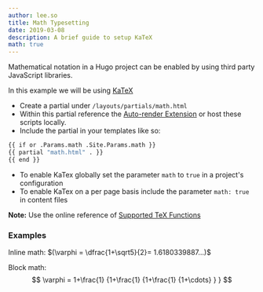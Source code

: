 ```yaml
---
author: lee.so
title: Math Typesetting
date: 2019-03-08
description: A brief guide to setup KaTeX
math: true
---
```


Mathematical notation in a Hugo project can be enabled by using third party JavaScript libraries.
<!--more-->

In this example we will be using [KaTeX](https://katex.org/)

- Create a partial under `/layouts/partials/math.html`
- Within this partial reference the [Auto-render Extension](https://katex.org/docs/autorender.html) or host these scripts locally.
- Include the partial in your templates like so:  

```bash
{{ if or .Params.math .Site.Params.math }}
{{ partial "math.html" . }}
{{ end }}
```

- To enable KaTex globally set the parameter `math` to `true` in a project's configuration
- To enable KaTex on a per page basis include the parameter `math: true` in content files

**Note:** Use the online reference of [Supported TeX Functions](https://katex.org/docs/supported.html)

### Examples

Inline math: $(\varphi = \dfrac{1+\sqrt5}{2}= 1.6180339887…)$

Block math:
$$
 \varphi = 1+\frac{1} {1+\frac{1} {1+\frac{1} {1+\cdots} } } 
$$
